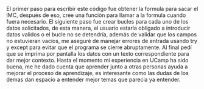 El primer paso para escribir este código fue obtener la formula para sacar el IMC, después de eso, cree una función para llamar a la formula cuando fuera necesario. El siguiente paso fue crear bucles para cada uno de los datos solicitados, de esta manera, el usuario estaría obligado a introducir datos validos o el bucle no se detendría, además de validar que los campos no estuvieran vacíos, me aseguré de manejar errores de entrada usando try y except para evitar que el programa se cierre abruptamente. Al final pedí que se imprima por pantalla los datos con un texto correspondiente para dar mejor contexto.
Hasta el momento mi experiencia en UCamp ha sido buena, me he dado cuenta que aprender junto a otras personas ayuda a mejorar el proceso de aprendizaje, es interesante como las dudas de los demas dan espacio a entender mejor temas que parecia ya entender.
